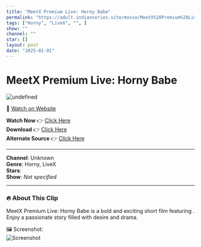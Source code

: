 ```yaml
---
title: "MeetX Premium Live: Horny Babe"
permalink: "https://adult.indianseries.site/movie/MeetX%20Premium%20Live%3A%20Horny%20Babe"
tags: ["Horny", "LiveX", "", ]
show: ""
channel: ""
star: []
layout: post
date: "2025-01-01"
---
```


# MeetX Premium Live: Horny Babe

![undefined](https://desisins.com/wp-content/uploads/2024/08/MeetX-DesiSins.com_.jpg)

🔗 [Watch on Website](https://adult.indianseries.site/movie/MeetX%20Premium%20Live%3A%20Horny%20Babe)

**Watch Now** 👉 [Click Here](https://adult.indianseries.site/movie/MeetX%20Premium%20Live%3A%20Horny%20Babe)  
**Download** 👉 [Click Here](https://adult.indianseries.site/movie/MeetX%20Premium%20Live%3A%20Horny%20Babe)  
**Alternate Source** 👉 [Click Here](https://adult.indianseries.site/movie/MeetX%20Premium%20Live%3A%20Horny%20Babe)

---

**Channel**: Unknown  
**Genre**: Horny, LiveX  
**Stars**:   
**Show**: *Not specified*

---

### 🔥 About This Clip

MeetX Premium Live: Horny Babe is a bold and exciting short film featuring . Enjoy a passionate story filled with desire and drama.
 
🖼️ Screenshot:  
![Screenshot](https://desisins.com/wp-content/uploads/2024/08/MeetX-DesiSins.com_.jpg)
